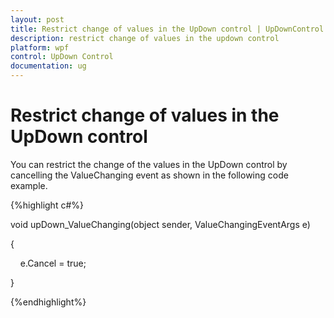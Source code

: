 ```yaml
---
layout: post
title: Restrict change of values in the UpDown control | UpDownControl | wpf | Syncfusion
description: restrict change of values in the updown control
platform: wpf
control: UpDown Control
documentation: ug
---
```


# Restrict change of values in the UpDown control

You can restrict the change of the values in the UpDown control by cancelling the ValueChanging event as shown in the following code example.

{%highlight c#%}

void upDown_ValueChanging(object sender, ValueChangingEventArgs e)

{

    e.Cancel = true;

}


{%endhighlight%}
